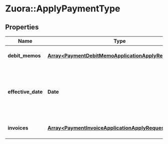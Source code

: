 # Zuora::ApplyPaymentType

## Properties
Name | Type | Description | Notes
------------ | ------------- | ------------- | -------------
**debit_memos** | [**Array&lt;PaymentDebitMemoApplicationApplyRequestType&gt;**](PaymentDebitMemoApplicationApplyRequestType.md) | Container for debit memos.  | [optional] 
**effective_date** | **Date** | The date when the payment application takes effect, in &#x60;yyyy-mm-dd&#x60; format.  | [optional] 
**invoices** | [**Array&lt;PaymentInvoiceApplicationApplyRequestType&gt;**](PaymentInvoiceApplicationApplyRequestType.md) | Container for invoices.  | [optional] 


